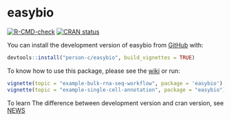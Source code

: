 
<!-- README.md is generated from README.Rmd. Please edit that file -->

# easybio

<!-- badges: start -->

[![R-CMD-check](https://github.com/person-c/easybio/actions/workflows/check-standard.yaml/badge.svg)](https://github.com/person-c/easybio/actions/workflows/check-standard.yaml)
[![CRAN
status](https://www.r-pkg.org/badges/version/easybio)](https://CRAN.R-project.org/package=easybio)
<!-- badges: end -->

You can install the development version of easybio from
[GitHub](https://github.com/) with:

``` r
devtools::install("person-c/easybio", build_vignettes = TRUE)
```

To know how to use this package, please see the
[wiki](https://github.com/person-c/easybio/wiki) or run:

``` r
vignette(topic = "example-bulk-rna-seq-workflow", package = 'easybio')
vignette(topic = "example-single-cell-annotation", package = "easybio")
```

To learn The difference between development version and cran version,
see [NEWS](./NEWS.md)
